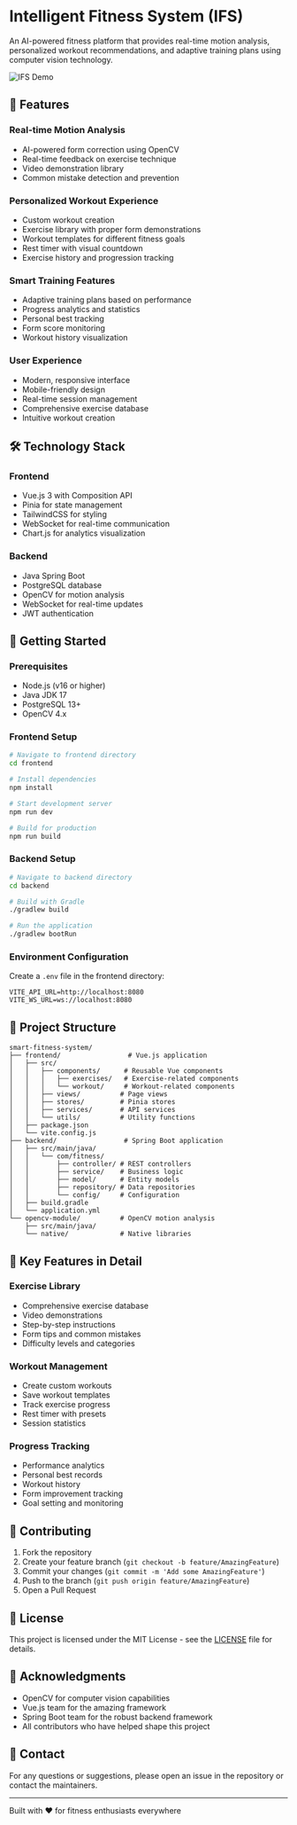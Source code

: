 # Intelligent Fitness System (IFS)

An AI-powered fitness platform that provides real-time motion analysis, personalized workout recommendations, and adaptive training plans using computer vision technology.

![IFS Demo](docs/demo.gif)

## 🌟 Features

### Real-time Motion Analysis
- AI-powered form correction using OpenCV
- Real-time feedback on exercise technique
- Video demonstration library
- Common mistake detection and prevention

### Personalized Workout Experience
- Custom workout creation
- Exercise library with proper form demonstrations
- Workout templates for different fitness goals
- Rest timer with visual countdown
- Exercise history and progression tracking

### Smart Training Features
- Adaptive training plans based on performance
- Progress analytics and statistics
- Personal best tracking
- Form score monitoring
- Workout history visualization

### User Experience
- Modern, responsive interface
- Mobile-friendly design
- Real-time session management
- Comprehensive exercise database
- Intuitive workout creation

## 🛠️ Technology Stack

### Frontend
- Vue.js 3 with Composition API
- Pinia for state management
- TailwindCSS for styling
- WebSocket for real-time communication
- Chart.js for analytics visualization

### Backend
- Java Spring Boot
- PostgreSQL database
- OpenCV for motion analysis
- WebSocket for real-time updates
- JWT authentication

## 🚀 Getting Started

### Prerequisites
- Node.js (v16 or higher)
- Java JDK 17
- PostgreSQL 13+
- OpenCV 4.x

### Frontend Setup
```bash
# Navigate to frontend directory
cd frontend

# Install dependencies
npm install

# Start development server
npm run dev

# Build for production
npm run build
```

### Backend Setup
```bash
# Navigate to backend directory
cd backend

# Build with Gradle
./gradlew build

# Run the application
./gradlew bootRun
```

### Environment Configuration
Create a `.env` file in the frontend directory:
```env
VITE_API_URL=http://localhost:8080
VITE_WS_URL=ws://localhost:8080
```

## 📁 Project Structure
```
smart-fitness-system/
├── frontend/                 # Vue.js application
│   ├── src/
│   │   ├── components/      # Reusable Vue components
│   │   │   ├── exercises/   # Exercise-related components
│   │   │   └── workout/     # Workout-related components
│   │   ├── views/          # Page views
│   │   ├── stores/         # Pinia stores
│   │   ├── services/       # API services
│   │   └── utils/          # Utility functions
│   ├── package.json
│   └── vite.config.js
├── backend/                 # Spring Boot application
│   ├── src/main/java/
│   │   └── com/fitness/
│   │       ├── controller/ # REST controllers
│   │       ├── service/    # Business logic
│   │       ├── model/      # Entity models
│   │       ├── repository/ # Data repositories
│   │       └── config/     # Configuration
│   ├── build.gradle
│   └── application.yml
└── opencv-module/          # OpenCV motion analysis
    ├── src/main/java/
    └── native/             # Native libraries
```

## 🔑 Key Features in Detail

### Exercise Library
- Comprehensive exercise database
- Video demonstrations
- Step-by-step instructions
- Form tips and common mistakes
- Difficulty levels and categories

### Workout Management
- Create custom workouts
- Save workout templates
- Track exercise progress
- Rest timer with presets
- Session statistics

### Progress Tracking
- Performance analytics
- Personal best records
- Workout history
- Form improvement tracking
- Goal setting and monitoring

## 🤝 Contributing

1. Fork the repository
2. Create your feature branch (`git checkout -b feature/AmazingFeature`)
3. Commit your changes (`git commit -m 'Add some AmazingFeature'`)
4. Push to the branch (`git push origin feature/AmazingFeature`)
5. Open a Pull Request

## 📝 License

This project is licensed under the MIT License - see the [LICENSE](LICENSE) file for details.

## 🙏 Acknowledgments

- OpenCV for computer vision capabilities
- Vue.js team for the amazing framework
- Spring Boot team for the robust backend framework
- All contributors who have helped shape this project

## 📧 Contact

For any questions or suggestions, please open an issue in the repository or contact the maintainers.

---

Built with ❤️ for fitness enthusiasts everywhere
